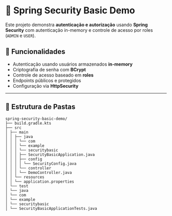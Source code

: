 # 🔐 Spring Security Basic Demo

Este projeto demonstra **autenticação e autorização** usando **Spring Security** com autenticação in-memory e controle de acesso por roles (`ADMIN` e `USER`).

## 📌 Funcionalidades

- Autenticação usando usuários armazenados **in-memory**
- Criptografia de senha com **BCrypt**
- Controle de acesso baseado em **roles**
- Endpoints públicos e protegidos
- Configuração via **HttpSecurity**

---

## 📂 Estrutura de Pastas

```text
spring-security-basic-demo/
├── build.gradle.kts
├── src
│ ├── main
│ │ ├── java
│ │ │ └── com
│ │ │ └── example
│ │ │ └── securitybasic
│ │ │ ├── SecurityBasicApplication.java
│ │ │ ├── config
│ │ │ │ └── SecurityConfig.java
│ │ │ └── controller
│ │ │ └── DemoController.java
│ │ └── resources
│ │ └── application.properties
│ └── test
│ └── java
│ └── com
│ └── example
│ └── securitybasic
│ └── SecurityBasicApplicationTests.java
```


